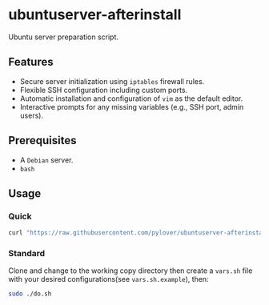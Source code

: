 # ubuntuserver-afterinstall

Ubuntu server preparation script.


## Features
- Secure server initialization using `iptables` firewall rules.
- Flexible SSH configuration including custom ports.
- Automatic installation and configuration of `vim` as the default editor.
- Interactive prompts for any missing variables (e.g., SSH port, admin users).


## Prerequisites
- A `Debian` server.
- `bash`


## Usage

### Quick
```bash
curl "https://raw.githubusercontent.com/pylover/ubuntuserver-afterinstall/master/do.sh" | sudo sh
```

### Standard
Clone and change to the working copy directory then create a `vars.sh` file 
with your desired configurations(see `vars.sh.example`), then:

```bash
sudo ./do.sh
```
